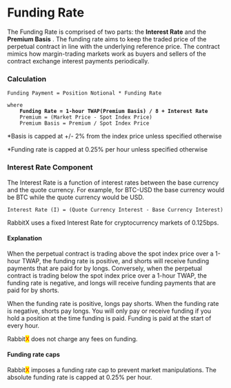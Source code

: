 # Funding Rate

The Funding Rate is comprised of two parts: the **Interest Rate** and the **Premium Basis** . The funding rate aims to keep the traded price of the perpetual contract in line with the underlying reference price. The contract mimics how margin-trading markets work as buyers and sellers of the contract exchange interest payments periodically.

### Calculation

<pre><code>Funding Payment = Position Notional * Funding Rate 

where
<strong>    Funding Rate = 1-hour TWAP(Premium Basis) / 8 + Interest Rate
</strong>    Premium = (Market Price - Spot Index Price) 
    Premium Basis = Premium / Spot Index Price
</code></pre>

\*Basis is capped at +/- 2% from the index price unless specified otherwise

\*Funding rate is capped at 0.25% per hour unless specified otherwise

### Interest Rate Component

The Interest Rate is a function of interest rates between the base currency and the quote currency. For example, for BTC-USD the base currency would be BTC while the quote currency would be USD.&#x20;

```
Interest Rate (I) = (Quote Currency Interest - Base Currency Interest)
```

RabbitX uses a fixed Interest Rate for cryptocurrency markets of 0.125bps.

#### Explanation

When the perpetual contract is trading above the spot index price over a 1-hour TWAP, the funding rate is positive, and shorts will receive funding payments that are paid for by longs. Conversely, when the perpetual contract is trading below the spot index price over a 1-hour TWAP, the funding rate is negative, and longs will receive funding payments that are paid for by shorts.&#x20;

When the funding rate is positive, longs pay shorts. When the funding rate is negative, shorts pay longs. You will only pay or receive funding if you hold a position at the time funding is paid. Funding is paid at the start of every hour.

Rabbit<mark style="color:red;">X</mark> does not charge any fees on funding.&#x20;

#### Funding rate caps

Rabbit<mark style="color:red;">X</mark> imposes a funding rate cap to prevent market manipulations. The absolute funding rate is capped at 0.25% per hour.
